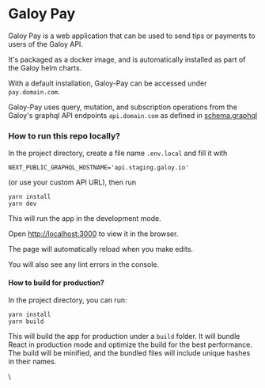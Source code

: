 # Galoy Pay

Galoy Pay is a web application that can be used to send tips or payments to users of the Galoy API.

It's packaged as a docker image, and is automatically installed as part of the Galoy helm charts.

With a default installation, Galoy-Pay can be accessed under `pay.domain.com`.

Galoy-Pay uses query, mutation, and subscription operations from the Galoy's graphql API endpoints `api.domain.com` as defined in [schema.graphql](https://github.com/GaloyMoney/galoy/blob/main/src/graphql/main/schema.graphql)

### How to run this repo locally?

In the project directory, create a file name `.env.local` and fill it with

```
NEXT_PUBLIC_GRAPHQL_HOSTNAME='api.staging.galoy.io'
```

(or use your custom API URL), then run

```
yarn install
yarn dev
```

This will run the app in the development mode.

Open [http://localhost:3000](http://localhost:3000) to view it in the browser.

The page will automatically reload when you make edits.

You will also see any lint errors in the console.

#### How to build for production?

In the project directory, you can run:

```
yarn install
yarn build
```

This will build the app for production under a `build` folder. It will bundle React in production mode and optimize the build for the best performance. The build will be minified, and the bundled files will include unique hashes in their names.

\
